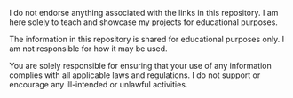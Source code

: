 I do not endorse anything associated with the links in this repository. I am here solely to teach and showcase my projects for educational purposes.

The information in this repository is shared for educational purposes only. I am not responsible for how it may be used.

You are solely responsible for ensuring that your use of any information complies with all applicable laws and regulations. I do not support or encourage any ill-intended or unlawful activities.

